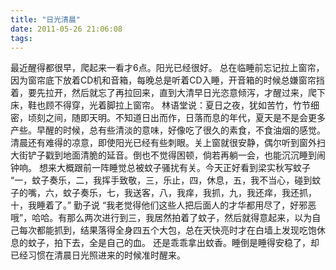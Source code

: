 ```yaml
---
title: "日光清晨"
date: 2011-05-26 21:06:08
tags:
---
```


最近醒得都很早，爬起来一看才6点。阳光已经很好。 总在临睡前忘记拉上窗帘，因为窗帘底下放着CD机和音箱，每晚总是听着CD入睡，开音箱的时候总嫌窗帘挡着，要先拉开，然后就忘了再拉回来，直到大清早日光恣意倾泻，才醒过来，爬下床，鞋也顾不得穿，光着脚拉上窗帘。 林语堂说：夏日之夜，犹如苦竹，竹节细密，顷刻之间，随即天明。不知道日出而作，日落而息的年代，夏天是不是会更多产些。早醒的时候，总有些清淡的意味，好像吃了很久的素食，不食油烟的感觉。清晨还有难得的凉意，即使阳光已经有些刺眼。关上窗就很安静，偶尔听到窗外扫大街铲子戳到地面清脆的延音。倒也不觉得困顿，倘若再躺一会，也能沉沉睡到闹钟响。 想来大概跟前一阵睡觉总被蚊子骚扰有关。今天正好看到梁实秋写蚊子 “一，蚊子奏乐，二，我挥手致敬，三，乐止，四，休息，五，我不当心，碰到蚊子的嘴，六，蚊子奏乐，七，我送客，八，我痒，我抓，九，我还痒，我还抓，十，我睡着了。” 勤子说 “我老觉得他们这些人把后面人的才华都用尽了，好邪恶哦”，哈哈。有那么两次进行到三，我居然拍着了蚊子，然后就得意起来，以为自己每次都能抓到，结果落得全身四五个大包，总在天快亮时才在白墙上发现吃饱休息的蚊子，拍下去，全是自己的血。 还是乖乖拿出蚊香。睡倒是睡得安稳了，却已经习惯在清晨日光照进来的时候准时醒来。